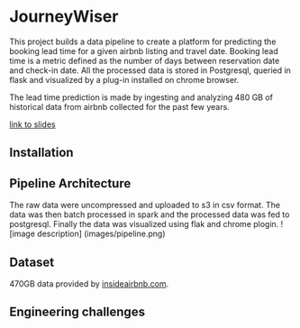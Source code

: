 
# JourneyWiser

This project builds a data pipeline to create a platform for predicting the booking lead time for a given airbnb listing and travel date. Booking lead time is a metric defined as the number of days between reservation date and check-in date. All the processed data is stored in Postgresql, queried in flask and visualized by a plug-in installed on chrome browser.

The lead time prediction is made by ingesting and analyzing 480 GB of historical data from airbnb collected for the past few years.

[link to slides](https://docs.google.com/presentation/d/1vo_jyTEAO1pe561yQhm0KKI3HU9puxuBQUplZ-Yy1w0/edit#slide=id.g6e15d5f2f7_0_126)

## Installation

## Pipeline Architecture
The raw data were uncompressed and uploaded to s3 in csv format. The data was then batch processed in spark and the processed data was fed to postgresql. Finally the data was visualized using flak and chrome plogin.
![image description] (images/pipeline.png)

## Dataset
470GB data provided by [insideairbnb.com](http://insideairbnb.com/get-the-data.html).

## Engineering challenges

